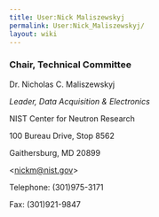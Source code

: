 ```yaml
---
title: User:Nick Maliszewskyj
permalink: User:Nick_Maliszewskyj/
layout: wiki
---
```


### Chair, Technical Committee

  
Dr. Nicholas C. Maliszewskyj

*Leader, Data Acquisition & Electronics*

<!-- -->

  
NIST Center for Neutron Research

100 Bureau Drive, Stop 8562

Gaithersburg, MD 20899

&lt;nickm@nist.gov&gt;

<!-- -->

Telephone: (301)975-3171  

<!-- -->

Fax: (301)921-9847  
